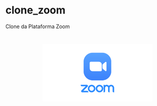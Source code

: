# clone_zoom
Clone da Plataforma  Zoom

<h1 align="center">
  <img alt=" clone_zoom" title="Clone Zoom" src="https://github.com/JulioAmbos/clone_zoom/blob/main/public/prints/Zoom.png" width="300px" />
  
  
</h1>
